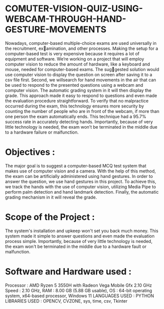 # COMUTER-VISION-QUIZ-USING-WEBCAM-THROUGH-HAND-GESTURE-MOVEMENTS
Nowadays, computer-based multiple-choice exams are used universally in the recruitment, examination, and other processes. Making the setup for a computer-based test is very expensive because it requires a lot of equipment and software. We’re working on a project that will employ computer vision to reduce the amount of hardware, like a keyboard and mouse, needed for computer-based exams. The suggested solution would use computer vision to display the question on screen after saving it to a csv file first. Second, we willsearch for hand movements in the air that can be used to respond to the presented questions using a webcam and computer vision. The automatic grading system in it will then display the grade. This approach made it easy to respond to questions and even made the evaluation procedure straightforward. To verify that no malpractice occurred during the exam, this technology ensures more security by counting the number of people who are in front of the webcam, if more than one person the exam automatically ends. This technique had a 95.7% success rate in accurately detecting hands. Importantly, because of very little technology is needed, the exam won’t be terminated in the middle due to a hardware failure or malfunction.

# Objectives :
The major goal is to suggest a computer-based MCQ test system that makes use of computer vision and a camera. With the help of this method, the exam can be artificially administered using hand gestures. In order to answer the question, we use hand gestures in this project. To achieve this, we track the hands with the use of computer vision, utilizing Media Pipe to perform palm detection and hand landmark detection. Finally, the automatic grading mechanism in it will reveal the grade.

# Scope of the Project : 
The system's installation and upkeep won't set you back much money. This system made it simple to answer questions and even made the evaluation process simple. Importantly, because of very little technology is needed, the exam won't be terminated in the middle due to a hardware fault or malfunction.

# Software and Hardware used : 
Processor : AMD Ryzen 5 3550H with Radeon Vega Mobile Gfx 2.10 GHz
Speed : 2.10 GHz, 
RAM : 8.00 GB (5.88 GB usable),
OS : 64-bit operating system, x64-based processor, Windows 11
LANGUAGES USED : PYTHON
LIBRARIES USED : OPENCV, CVZONE, sys, time, csv, Tkinter
